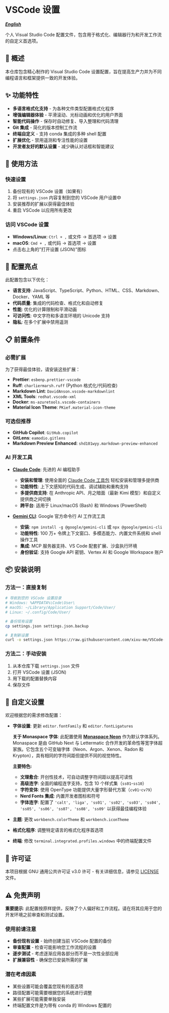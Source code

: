 # VSCode 设置

***[English](README.md)***

个人 Visual Studio Code 配置文件，包含用于格式化、编辑器行为和开发工作流的自定义首选项。

## 🔎 概述

本仓库包含精心制作的 Visual Studio Code 设置配置，旨在提高生产力并为不同编程语言和框架提供一致的开发体验。

## ✨ 功能特性

- **多语言格式化支持** - 为各种文件类型配置格式化程序
- **增强编辑器体验** - 平滑滚动、光标动画和优化的用户界面
- **智能代码操作** - 保存时自动修复、导入整理和代码清理
- **Git 集成** - 简化的版本控制工作流
- **终端自定义** - 支持 conda 集成的多种 shell 配置
- **扩展优化** - 禁用遥测和专注性能的设置
- **开发者友好的默认设置** - 减少确认对话框和智能建议

## 🚀 使用方法

### 快速设置

1. 备份现有的 VSCode 设置（如果有）
2. 将 `settings.json` 内容复制到您的 VSCode 用户设置中
3. 安装推荐的扩展以获得最佳体验
4. 重启 VSCode 以应用所有更改

### 访问 VSCode 设置

- **Windows/Linux**: `Ctrl + ,` 或文件 → 首选项 → 设置
- **macOS**: `Cmd + ,` 或代码 → 首选项 → 设置
- 点击右上角的"打开设置 (JSON)"图标

## 🔧 配置亮点

此配置包含以下优化：

- **语言支持**: JavaScript、TypeScript、Python、HTML、CSS、Markdown、Docker、YAML 等
- **代码质量**: 集成的代码检查、格式化和自动修复
- **性能**: 优化的计算限制和平滑动画
- **可访问性**: 中文字符和多语言环境的 Unicode 支持
- **隐私**: 在多个扩展中禁用遥测

## 📋 前置条件

### 必需扩展

为了获得最佳体验，请安装这些扩展：

- **Prettier**: `esbenp.prettier-vscode`
- **Ruff**: `charliermarsh.ruff` (Python 格式化/代码检查)
- **Markdown Lint**: `DavidAnson.vscode-markdownlint`
- **XML Tools**: `redhat.vscode-xml`
- **Docker**: `ms-azuretools.vscode-containers`
- **Material Icon Theme**: `PKief.material-icon-theme`

### 可选但推荐

- **GitHub Copilot**: `GitHub.copilot`
- **GitLens**: `eamodio.gitlens`
- **Markdown Preview Enhanced**: `shd101wyy.markdown-preview-enhanced`

### AI 开发工具

- **[Claude Code](https://github.com/anthropic-ai/claude-code)**: 先进的 AI 编程助手
  - **安装和管理**: 使用全面的 [Claude Code 工具包](https://github.com/xixu-me/Claude-Code-Toolkit) 轻松安装和管理多提供商
  - **功能特性**: 上下文感知的代码生成、调试辅助和重构支持
  - **多提供商支持**: 在 Anthropic API、月之暗面（最新 Kimi 模型）和自定义提供商之间切换
  - **跨平台**: 适用于 Linux/macOS (Bash) 和 Windows (PowerShell)

- **[Gemini CLI](https://github.com/google-gemini/gemini-cli)**: Google 官方命令行 AI 工作流工具
  - **安装**: `npm install -g @google/gemini-cli` 或 `npx @google/gemini-cli`
  - **功能特性**: 100 万+ 令牌上下文窗口、多模态能力、内置文件系统和 shell 操作工具
  - **集成**: MCP 服务器支持、VS Code 配套扩展、沙盒执行环境
  - **身份验证**: 支持 Google API 密钥、Vertex AI 和 Google Workspace 账户

## 📦 安装说明

### 方法一：直接复制

```bash
# 导航到您的 VSCode 设置目录
# Windows: %APPDATA%\Code\User\
# macOS: ~/Library/Application Support/Code/User/
# Linux: ~/.config/Code/User/

# 备份现有设置
cp settings.json settings.json.backup

# 复制新设置
curl -o settings.json https://raw.githubusercontent.com/xixu-me/VSCode-Settings/main/settings.json
```

### 方法二：手动安装

1. 从本仓库下载 `settings.json` 文件
2. 打开 VSCode 设置 (JSON)
3. 用下载的配置替换内容
4. 保存文件

## 🎨 自定义设置

欢迎根据您的需求修改配置：

- **字体设置**: 更新 `editor.fontFamily` 和 `editor.fontLigatures`
  
  **关于 Monaspace 字体**: 此配置使用 [**Monaspace Neon**](https://github.com/githubnext/monaspace) 作为默认字体系列。Monaspace 是由 GitHub Next 与 Lettermatic 合作开发的革命性等宽字体超家族。它包含五个可变轴字体（Neon、Argon、Xenon、Radon 和 Krypton），具有相同的字符间距但提供不同的视觉特性。
  
  **主要特色:**
  - **文理愈合**: 开创性技术，可自动调整字符间距以提高可读性
  - **高级连字**: 全面的编程连字支持，包含 10 个样式集（`ss01`-`ss10`）
  - **字符变体**: 使用 OpenType 功能提供大量字形替代方案（`cv01`-`cv79`）
  - **Nerd Fonts 集成**: 内置开发者图标和符号
  - **字体连字**: 配置了 `'calt', 'liga', 'ss01', 'ss02', 'ss03', 'ss04', 'ss05', 'ss06', 'ss07', 'ss08', 'ss09'` 以获得最佳编程体验

- **主题**: 更改 `workbench.colorTheme` 和 `workbench.iconTheme`
- **格式化程序**: 调整特定语言的格式化程序首选项
- **终端**: 修改 `terminal.integrated.profiles.windows` 中的终端配置文件

## 📄 许可证

本项目根据 GNU 通用公共许可证 v3.0 许可 - 有关详细信息，请参见 [LICENSE](LICENSE) 文件。

## ⚠️ 免责声明

**重要提示**: 此配置按原样提供，反映了个人偏好和工作流程。请在将其应用于您的开发环境之前审查和测试设置。

### 使用前请注意

- **备份现有设置** - 始终创建当前 VSCode 配置的备份
- **审查配置** - 检查可能影响您工作流程的设置
- **逐步测试** - 考虑逐渐应用各部分而不是一次性全部应用
- **扩展兼容性** - 确保您已安装所需的扩展

### 潜在考虑因素

- 某些设置可能会覆盖您现有的首选项
- 路径配置可能需要根据您的系统进行调整
- 某些扩展可能需要单独安装
- 终端配置文件是为带有 conda 的 Windows 配置的
